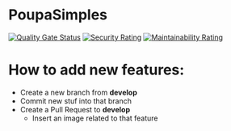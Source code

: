 # PoupaSimples

[![Quality Gate Status](https://sonarcloud.io/api/project_badges/measure?project=Fabio-Morais_Money-Clinic&metric=alert_status)](https://sonarcloud.io/summary/new_code?id=Fabio-Morais_Money-Clinic)
[![Security Rating](https://sonarcloud.io/api/project_badges/measure?project=Fabio-Morais_Money-Clinic&metric=security_rating)](https://sonarcloud.io/summary/new_code?id=Fabio-Morais_Money-Clinic)
[![Maintainability Rating](https://sonarcloud.io/api/project_badges/measure?project=Fabio-Morais_Money-Clinic&metric=sqale_rating)](https://sonarcloud.io/summary/new_code?id=Fabio-Morais_Money-Clinic)

# How to add new features:

* Create a new branch from **develop**
* Commit new stuf into that branch
* Create a Pull Request to **develop**
  * Insert an image related to that feature
